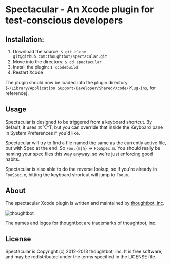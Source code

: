 # Spectacular - An Xcode plugin for test-conscious developers

## Installation:

1. Download the source: `$ git clone git@github.com:thoughtbot/spectacular.git`
2. Move into the directory: `$ cd spectacular`
3. Install the plugin: `$ xcodebuild`
4. Restart Xcode

The plugin should now be loaded into the plugin directory
(`~/Library/Application Support/Developer/Shared/Xcode/Plug-ins`,
for reference).

## Usage

Spectacular is designed to be triggered from a keyboard shortcut. By default,
it uses ⌘⌥^T, but you can override that inside the Keyboard pane in System
Preferences if you'd like.

Spectacular will try to find a file named the same as the currently active
file, but with Spec at the end. So `Foo.{m|h}` -> `FooSpec.m`. You should
really be naming your spec files this way anyway, so we're just enforcing good
habits.

Spectacular is also able to do the reverse lookup, so if you're already in
`FooSpec.m`, hitting the keyboard shortcut will jump to `Foo.m`.

## About

The spectacular Xcode plugin is written and maintained by [thoughtbot, inc](http://thoughtbot.com/).

![thoughtbot](http://thoughtbot.com/images/tm/logo.png)

The names and logos for thoughtbot are trademarks of thoughtbot, inc.

## License

Spectacular is Copyright (c) 2012-2013 thoughtbot, inc. It is free software, and may be redistributed under the terms specified in the LICENSE file.

